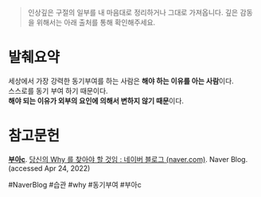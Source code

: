 > 인상깊은 구절의 일부를 내 마음대로 정리하거나 그대로 가져옵니다. 깊은 감동을 위해서는 아래 출처를 통해 확인해주세요.

# 발췌요약

세상에서 가장 강력한 동기부여를 하는 사람은 **해야 하는 이유를 아는 사람**이다.  
스스로를 동기 부여 하기 때문이다.  
**해야 되는 이유가 외부의 요인에 의해서 변하지 않기 때문**이다.  

# 참고문헌

[**부아c**](https://m.blog.naver.com/PostList.naver?blogId=alex267). [당신의 Why 를 찾아야 할 것임 : 네이버 블로그 (naver.com)](https://m.blog.naver.com/alex267/222701361870). Naver Blog. (accessed Apr 24, 2022)


#NaverBlog #습관 #why #동기부여 #부아c